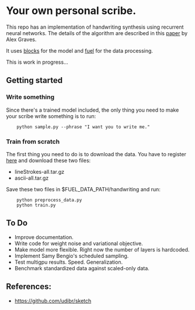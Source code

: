 # Your own personal scribe.

This repo has an implementation of handwriting synthesis using recurrent neural networks. The details of the algorithm are described in this [paper](http://arxiv.org/abs/1308.0850) by Alex Graves.

It uses [blocks](https://github.com/mila-udem/blocks) for the model and [fuel](https://github.com/mila-udem/fuel) for the data processing.

This is work in progress...

## Getting started

### Write something
Since there's a trained model included, the only thing you need to make your scribe write something is to run:
```
	python sample.py --phrase "I want you to write me."
```

### Train from scratch
The first thing you need to do is to download the data. You have to register [here](http://www.fki.inf.unibe.ch/databases/iam-on-line-handwriting-database) and download these two files:
 * lineStrokes-all.tar.gz
 * ascii-all.tar.gz

Save these two files in $FUEL_DATA_PATH/handwriting and run:
```
	python preprocess_data.py
	python train.py
```

## To Do
 * Improve documentation.
 * Write code for weight noise and variational objective.
 * Make model more flexible. Right now the number of layers is hardcoded.
 * Implement Samy Bengio's scheduled sampling. 
 * Test multigpu results. Speed. Generalization.
 * Benchmark standardized data against scaled-only data.

## References:
 * https://github.com/udibr/sketch
